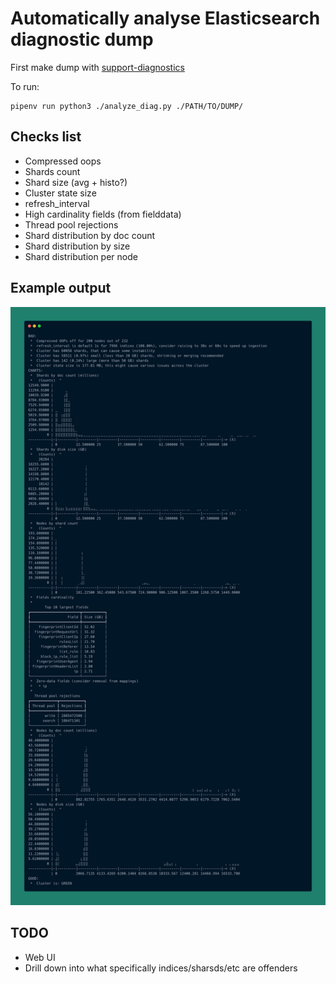 # Automatically analyse Elasticsearch diagnostic dump

First make dump with [support-diagnostics](https://github.com/elastic/support-diagnostics)

To run:

    pipenv run python3 ./analyze_diag.py ./PATH/TO/DUMP/

## Checks list

* Compressed oops
* Shards count
* Shard size (avg + histo?)
* Cluster state size
* refresh_interval
* High cardinality fields (from fielddata)
* Thread pool rejections
* Shard distribution by doc count
* Shard distribution by size
* Shard distribution per node

## Example output

![Output](https://raw.githubusercontent.com/ilvar/es-auto-diag/main/example.png)

## TODO

* Web UI
* Drill down into what specifically indices/sharsds/etc are offenders
